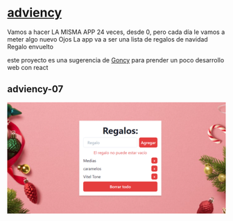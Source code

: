 # [adviency](https://twitter.com/goncy/status/1466050967808401409)

Vamos a hacer LA MISMA APP 24 veces, desde 0, pero cada día le vamos a meter algo nuevo Ojos
La app va a ser una lista de regalos de navidad Regalo envuelto 

este proyecto es una sugerencia de [Goncy](https://github.com/goncy)  para prender un poco desarrollo web con react

## adviency-07
![adviency-01](./doc/img1.png)